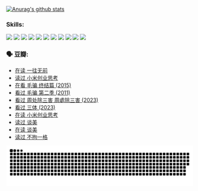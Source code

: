 
[![Anurag's github stats](https://github-readme-stats.vercel.app/api?username=w940853815)](https://github.com/anuraghazra/github-readme-stats)

### Skills:

<code><img height="32" src="https://cdn.jsdelivr.net/npm/simple-icons@v5/icons/python.svg"></code>
<code><img height="32" src="https://cdn.jsdelivr.net/npm/simple-icons@v5/icons/javascript.svg"></code>
<code><img height="32" src="https://cdn.jsdelivr.net/npm/simple-icons@v5/icons/django.svg"></code>
<code><img height="32" src="https://cdn.jsdelivr.net/npm/simple-icons@v5/icons/flask.svg"></code>
<code><img height="32" src="https://cdn.jsdelivr.net/npm/simple-icons@v5/icons/vuetify.svg"></code>
<code><img height="32" src="https://cdn.jsdelivr.net/npm/simple-icons@v5/icons/git.svg"></code>
<code><img height="32" src="https://cdn.jsdelivr.net/npm/simple-icons@v5/icons/docker.svg"></code>
<code><img height="32" src="https://cdn.jsdelivr.net/npm/simple-icons@v5/icons/postgresql.svg"></code>
<code><img height="32" src="https://cdn.jsdelivr.net/npm/simple-icons@v5/icons/elasticsearch.svg"></code>
<code><img height="32" src="https://cdn.jsdelivr.net/npm/simple-icons@v5/icons/macos.svg"></code>
<code><img height="32" src="https://cdn.jsdelivr.net/npm/simple-icons@v5/icons/linux.svg"></code>

### 🗣 豆瓣:

<!-- DOUBAN-ACTIVITIES:START -->
- [在读 一往无前](https://www.douban.com/people/136069238/status/4590507310/?_i=15329008)
- [读过 小米创业思考](https://www.douban.com/people/136069238/status/4590506983/?_i=15329008)
- [在看 毛骗 终结篇‎ (2015)](https://www.douban.com/people/136069238/status/4581971924/?_i=15329008)
- [看过 毛骗 第二季‎ (2011)](https://www.douban.com/people/136069238/status/4581971810/?_i=15329008)
- [看过 周处除三害 周處除三害‎ (2023)](https://www.douban.com/people/136069238/status/4575646701/?_i=15329008)
- [看过 三体‎ (2023)](https://www.douban.com/people/136069238/status/4574263039/?_i=15329008)
- [在读 小米创业思考](https://www.douban.com/people/136069238/status/4572047905/?_i=15329008)
- [读过 谈美](https://www.douban.com/people/136069238/status/4572047629/?_i=15329008)
- [在读 谈美](https://www.douban.com/people/136069238/status/4560861771/?_i=15329008)
- [读过 不拘一格](https://www.douban.com/people/136069238/status/4560861445/?_i=15329008)
<!-- DOUBAN-ACTIVITIES:END -->


![Snake animation](https://raw.githubusercontent.com/w940853815/w940853815/output/github-contribution-grid-snake.svg)

<!--
**w940853815/w940853815** is a ✨ _special_ ✨ repository because its `README.md` (this file) appears on your GitHub profile.

Here are some ideas to get you started:

- 🔭 I’m currently working on ...
- 🌱 I’m currently learning ...
- 👯 I’m looking to collaborate on ...
- 🤔 I’m looking for help with ...
- 💬 Ask me about ...
- 📫 How to reach me: ...
- 😄 Pronouns: ...
- ⚡ Fun fact: ...
-->
